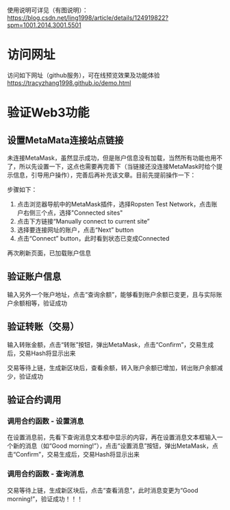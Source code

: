 使用说明可详见（有图说明）：https://blog.csdn.net/ling1998/article/details/124919822?spm=1001.2014.3001.5501

# 访问网址
访问如下网址（github服务），可在线预览效果及功能体验  
https://tracyzhang1998.github.io/demo.html

# 验证Web3功能
## 设置MetaMata连接站点链接

未连接MetaMask，虽然显示成功，但是账户信息没有加载，当然所有功能也用不了，所以先设置一下，这点也需要再完善下（当链接还没连接MetaMask时给个提示信息，引导用户操作），完善后再补充该文章。目前先提前操作一下：

步骤如下：
1. 点击浏览器导航中的MetaMask插件，选择Ropsten Test Network，点击账户右侧三个点，选择"Connected sites"
2. 点击下方链接“Manually connect to current site”
3. 选择要连接网址的账户，点击“Next” button
4. 点击“Connect” button，此时看到状态已变成Connected

再次刷新页面，已加载账户信息

## 验证账户信息
输入另外一个账户地址，点击“查询余额”，能够看到账户余额已变更，且与实际账户余额相等，验证成功

## 验证转账（交易）
输入转账金额，点击“转账”按钮，弹出MetaMask，点击“Confirm”，交易生成后，交易Hash将显示出来

交易等待上链，生成新区块后，查看余额，转入账户余额已增加，转出账户余额减少，验证成功

## 验证合约调用
### 调用合约函数 - 设置消息
在设置消息前，先看下查询消息文本框中显示的内容，再在设置消息文本框输入一个新的消息（如“Good morning!”），点击“设置消息”按钮，弹出MetaMask，点击“Confirm”，交易生成后，交易Hash将显示出来

### 调用合约函数 - 查询消息
交易等待上链，生成新区块后，点击“查看消息”，此时消息变更为“Good morning!”，验证成功！！！
